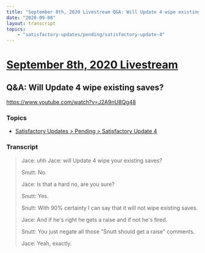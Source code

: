 ```yaml
---
title: "September 8th, 2020 Livestream Q&A: Will Update 4 wipe existing saves?"
date: "2020-09-08"
layout: transcript
topics:
    - "satisfactory-updates/pending/satisfactory-update-4"
---
```

# [September 8th, 2020 Livestream](../2020-09-08.md)
## Q&A: Will Update 4 wipe existing saves?
https://www.youtube.com/watch?v=J2A9nU8Qg48

### Topics
* [Satisfactory Updates > Pending > Satisfactory Update 4](../topics/satisfactory-updates/pending/satisfactory-update-4.md)

### Transcript

> Jace: uhh
Jace: will Update 4 wipe your existing saves?
>
> Snutt: No.
>
> Jace: Is that a hard no, are you sure?
>
> Snutt: Yes.
>
> Snutt: With 90% certainty I can say that it
will not wipe existing saves.
>
> Jace: And if he's right he gets a raise and
if not he's fired.
>
> Snutt: You just negate all those &quot;Snutt should
get a raise&quot; comments.
>
> Jace: Yeah, exactly.
